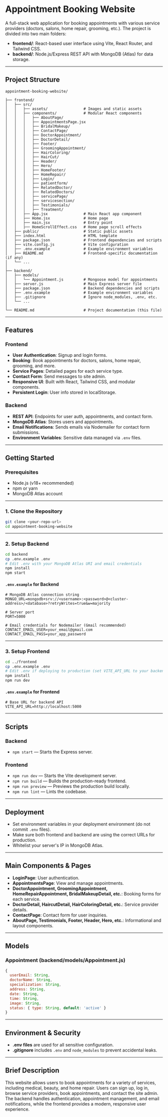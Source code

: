 # Appointment Booking Website

A full-stack web application for booking appointments with various service providers (doctors, salons, home repair, grooming, etc.). The project is divided into two main folders:

- **frontend/**: React-based user interface using Vite, React Router, and Tailwind CSS.
- **backend/**: Node.js/Express REST API with MongoDB (Atlas) for data storage.

---

## Project Structure

```
appointment-booking-website/

├── frontend/
│   ├── src/
│   │   ├── assets/                # Images and static assets
│   │   ├── components/            # Modular React components
│   │   │   ├── AboutPage/
│   │   │   ├── AppointmentsPage.jsx
│   │   │   ├── BridalMakeup/
│   │   │   ├── ContactPage/
│   │   │   ├── DoctorAppointment/
│   │   │   ├── DoctorDetail/
│   │   │   ├── Footer/
│   │   │   ├── GroomingAppointment/
│   │   │   ├── HairColoring/
│   │   │   ├── HairCut/
│   │   │   ├── Header/
│   │   │   ├── Hero/
│   │   │   ├── HomeFooter/
│   │   │   ├── HomeRepair/
│   │   │   ├── Login/
│   │   │   ├── patientform/
│   │   │   ├── RelatedDoctor/
│   │   │   ├── RelatedDoctors/
│   │   │   ├── servicePage/
│   │   │   ├── servicesection/
│   │   │   ├── Testimonials/
│   │   │   ├── Treatment/
│   │   ├── App.jsx                # Main React app component
│   │   ├── Home.jsx               # Home page
│   │   ├── main.jsx               # Entry point
│   │   ├── HomeScrollEffect.css   # Home page scroll effects
│   ├── public/                    # Static public assets
│   ├── index.html                 # HTML template
│   ├── package.json               # Frontend dependencies and scripts
│   ├── vite.config.js             # Vite configuration
│   ├── .env.example               # Example environment variables
│   ├── README.md                  # Frontend-specific documentation (if any)
│   └── ...
│
├── backend/
│   ├── models/
│   │   └── Appointment.js         # Mongoose model for appointments
│   ├── server.js                  # Main Express server file
│   ├── package.json               # Backend dependencies and scripts
│   ├── .env.example               # Example environment variables
│   ├── .gitignore                 # Ignore node_modules, .env, etc.
│   └── ...
│
└── README.md                      # Project documentation (this file)
```

---

## Features

### Frontend
- **User Authentication**: Signup and login forms.
- **Booking**: Book appointments for doctors, salons, home repair, grooming, and more.
- **Service Pages**: Detailed pages for each service type.
- **Contact Form**: Send messages to site admin.
- **Responsive UI**: Built with React, Tailwind CSS, and modular components.
- **Persistent Login**: User info stored in localStorage.

### Backend
- **REST API**: Endpoints for user auth, appointments, and contact form.
- **MongoDB Atlas**: Stores users and appointments.
- **Email Notifications**: Sends emails via Nodemailer for contact form submissions.
- **Environment Variables**: Sensitive data managed via `.env` files.

---

## Getting Started

### Prerequisites

- Node.js (v18+ recommended)
- npm or yarn
- MongoDB Atlas account

---

### 1. Clone the Repository

```sh
git clone <your-repo-url>
cd appointment-booking-website
```

---

### 2. Setup Backend

```sh
cd backend
cp .env.example .env
# Edit .env with your MongoDB Atlas URI and email credentials
npm install
npm start
```

#### `.env.example` for Backend

```env
# MongoDB Atlas connection string
MONGO_URL=mongodb+srv://<username>:<password>@<cluster-address>/<database>?retryWrites=true&w=majority

# Server port
PORT=5000

# Email credentials for Nodemailer (Gmail recommended)
CONTACT_EMAIL_USER=your_email@gmail.com
CONTACT_EMAIL_PASS=your_app_password
```

---

### 3. Setup Frontend

```sh
cd ../frontend
cp .env.example .env
# Edit .env if deploying to production (set VITE_API_URL to your backend URL)
npm install
npm run dev
```

#### `.env.example` for Frontend

```env
# Base URL for backend API
VITE_API_URL=http://localhost:5000
```

---

## Scripts

### Backend

- `npm start` — Starts the Express server.

### Frontend

- `npm run dev` — Starts the Vite development server.
- `npm run build` — Builds the production-ready frontend.
- `npm run preview` — Previews the production build locally.
- `npm run lint` — Lints the codebase.

---

## Deployment

- Set environment variables in your deployment environment (do not commit `.env` files).
- Make sure both frontend and backend are using the correct URLs for production.
- Whitelist your server's IP in MongoDB Atlas.

---

## Main Components & Pages

- **LoginPage**: User authentication.
- **AppointmentsPage**: View and manage appointments.
- **DoctorAppointment, GroomingAppointment, HomeRepairAppointment, BridalMakeupDetail, etc.**: Booking forms for each service.
- **DoctorDetail, HaircutDetail, HairColoringDetail, etc.**: Service provider details.
- **ContactPage**: Contact form for user inquiries.
- **AboutPage, Testimonials, Footer, Header, Hero, etc.**: Informational and layout components.

---

## Models

### Appointment (backend/models/Appointment.js)
```js
{
  userEmail: String,
  doctorName: String,
  specialization: String,
  address: String,
  date: String,
  time: String,
  image: String,
  status: { type: String, default: 'active' }
}
```

---

## Environment & Security

- **.env files** are used for all sensitive configuration.
- **.gitignore** includes `.env` and `node_modules` to prevent accidental leaks.

---

## Brief Description

This website allows users to book appointments for a variety of services, including medical, beauty, and home repair. Users can sign up, log in, browse service providers, book appointments, and contact the site admin. The backend handles authentication, appointment management, and email notifications, while the frontend provides a modern, responsive user experience.
